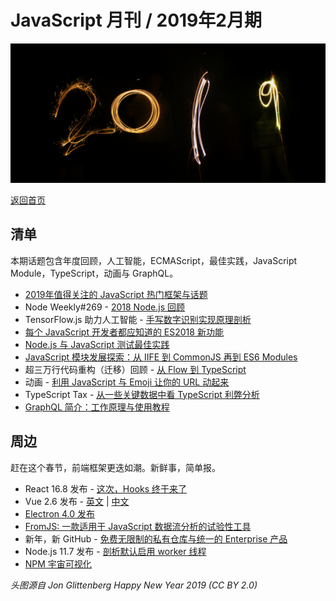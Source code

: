 # JavaScript 月刊 / 2019年2月期

![](./img/02.png )

[返回首页](https://github.com/hijiangtao/javascript-articles-monthly)

## 清单

本期话题包含年度回顾，人工智能，ECMAScript，最佳实践，JavaScript Module，TypeScript，动画与 GraphQL。

* [2019年值得关注的 JavaScript 热门框架与话题](https://medium.com/javascript-scene/top-javascript-frameworks-and-topics-to-learn-in-2019-b4142f38df20)
* Node Weekly#269 - [2018 Node.js 回顾](https://nodeweekly.com/issues/269)
* TensorFlow.js 助力人工智能 - [手写数字识别实现原理剖析](https://www.javascriptjanuary.com/blog/artificial-intelligence-in-javascript-with-tensorflowjs)
* [每个 JavaScript 开发者都应知道的 ES2018 新功能](https://css-tricks.com/new-es2018-features-every-javascript-developer-should-know/)
* [Node.js 与 JavaScript 测试最佳实践](https://medium.com/@me_37286/yoni-goldberg-javascript-nodejs-testing-best-practices-2b98924c9347)
* [JavaScript 模块发展探索：从 IIFE 到 CommonJS 再到 ES6 Modules](https://tylermcginnis.com/javascript-modules-iifes-commonjs-esmodules/)
* 超三万行代码重构（迁移）回顾 - [从 Flow 到 TypeScript](https://davidgom.es/porting-30k-lines-of-code-from-flow-to-typescript/)
* 动画 - [利用 JavaScript 与 Emoji 让你的 URL 动起来](http://matthewrayfield.com/articles/animating-urls-with-javascript-and-emojis/)
* TypeScript Tax - [从一些关键数据中看 TypeScript 利弊分析](https://medium.com/javascript-scene/the-typescript-tax-132ff4cb175b)
* [GraphQL 简介：工作原理与使用教程](https://medium.freecodecamp.org/an-introduction-to-graphql-how-it-works-and-how-to-use-it-91162ecd72d0)

## 周边

赶在这个春节，前端框架更迭如潮。新鲜事，简单报。

* React 16.8 发布 - [这次，Hooks 终于来了](https://reactjs.org/blog/2019/02/06/react-v16.8.0.html)
* Vue 2.6 发布 - [英文](https://medium.com/the-vue-point/vue-2-6-released-66aa6c8e785e) | [中文](https://zhuanlan.zhihu.com/p/56260917)
* [Electron 4.0 发布](https://electronjs.org/blog/electron-4-0)
* [FromJS: 一款适用于 JavaScript 数据流分析的试验性工具](http://www.fromjs.com/)
* 新年，新 GitHub - [免费无限制的私有仓库与统一的 Enterprise 产品](https://github.blog/2019-01-07-new-year-new-github/)
* Node.js 11.7 发布 - [剖析默认启用 worker 线程](https://blog.logrocket.com/node-js-multithreading-what-are-worker-threads-and-why-do-they-matter-48ab102f8b10)
* [NPM 宇宙可视化](https://anvaka.github.io/pm/#/galaxy/npm?cx=-1345&cy=-7006&cz=-6553&lx=0.6217&ly=-0.6459&lz=0.3098&lw=0.3168&ml=150&s=1.75&l=1&v=2018-11-02T00-00-00Z)

*头图源自 Jon Glittenberg Happy New Year 2019 (CC BY 2.0)*